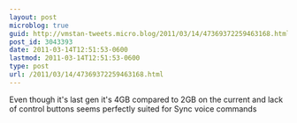 ```yaml
---
layout: post
microblog: true
guid: http://vmstan-tweets.micro.blog/2011/03/14/47369372259463168.html
post_id: 3043393
date: 2011-03-14T12:51:53-0600
lastmod: 2011-03-14T12:51:53-0600
type: post
url: /2011/03/14/47369372259463168.html
---
```

Even though it's last gen it's 4GB compared to 2GB on the current and lack of control buttons seems perfectly suited for Sync voice commands
